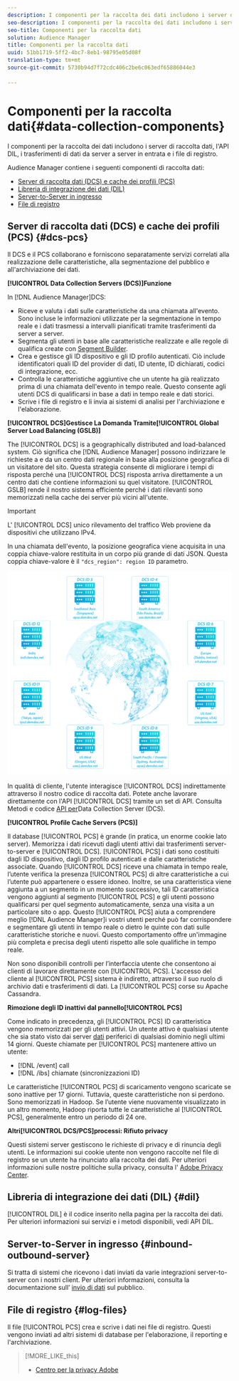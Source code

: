 ```yaml
---
description: I componenti per la raccolta dei dati includono i server di raccolta dati, l'API DIL, i trasferimenti di dati da server a server in entrata e i file di registro.
seo-description: I componenti per la raccolta dei dati includono i server di raccolta dati, l'API DIL, i trasferimenti di dati da server a server in entrata e i file di registro.
seo-title: Componenti per la raccolta dati
solution: Audience Manager
title: Componenti per la raccolta dati
uuid: 51bb1719-5ff2-4bc7-8eb1-98795e05d08f
translation-type: tm+mt
source-git-commit: 5730b94d7f72cdc406c2be6c063edf65886044e3

---
```



# Componenti per la raccolta dati{#data-collection-components}

I componenti per la raccolta dei dati includono i server di raccolta dati, l'API DIL, i trasferimenti di dati da server a server in entrata e i file di registro.

<!-- 

c_compcollect.xml

 -->

Audience Manager contiene i seguenti componenti di raccolta dati:

* [Server di raccolta dati (DCS) e cache dei profili (PCS)](../../reference/system-components/components-data-collection.md#dcs-pcs)
* [Libreria di integrazione dei dati (DIL)](../../reference/system-components/components-data-collection.md#dil)
* [Server-to-Server in ingresso](../../reference/system-components/components-data-collection.md#inbound-outbound-server)
* [File di registro](../../reference/system-components/components-data-collection.md#log-files)

## Server di raccolta dati (DCS) e cache dei profili (PCS) {#dcs-pcs}

Il DCS e il PCS collaborano e forniscono separatamente servizi correlati alla realizzazione delle caratteristiche, alla segmentazione del pubblico e all'archiviazione dei dati.

**[!UICONTROL Data Collection Servers (DCS)]Funzione**

In [!DNL Audience Manager]DCS:

* Riceve e valuta i dati sulle caratteristiche da una chiamata all'evento. Sono incluse le informazioni utilizzate per la segmentazione in tempo reale e i dati trasmessi a intervalli pianificati tramite trasferimenti da server a server.
* Segmenta gli utenti in base alle caratteristiche realizzate e alle regole di qualifica create con [Segment Builder](../../features/segments/segment-builder.md).
* Crea e gestisce gli ID dispositivo e gli ID profilo autenticati. Ciò include identificatori quali ID del provider di dati, ID utente, ID dichiarati, codici di integrazione, ecc.
* Controlla le caratteristiche aggiuntive che un utente ha già realizzato prima di una chiamata dell'evento in tempo reale. Questo consente agli utenti DCS di qualificarsi in base a dati in tempo reale e dati storici.
* Scrive i file di registro e li invia ai sistemi di analisi per l'archiviazione e l'elaborazione.

**[!UICONTROL DCS]Gestisce La Domanda Tramite[!UICONTROL Global Server Load Balancing (GSLB)]**

The [!UICONTROL DCS] is a geographically distributed and load-balanced system. Ciò significa che [!DNL Audience Manager] possono indirizzare le richieste a e da un centro dati regionale in base alla posizione geografica di un visitatore del sito. Questa strategia consente di migliorare i tempi di risposta perché una [!UICONTROL DCS] risposta arriva direttamente a un centro dati che contiene informazioni su quel visitatore. [!UICONTROL GSLB] rende il nostro sistema efficiente perché i dati rilevanti sono memorizzati nella cache dei server più vicini all'utente.

>[!IMPORTANT]
>
>L' [!UICONTROL DCS] unico rilevamento del traffico Web proviene da dispositivi che utilizzano IPv4.

In una chiamata dell'evento, la posizione geografica viene acquisita in una coppia chiave-valore restituita in un corpo più grande di dati JSON. Questa coppia chiave-valore è il `"dcs_region": region ID` parametro.

![](assets/dcs-map.png)

In qualità di cliente, l'utente interagisce [!UICONTROL DCS] indirettamente attraverso il nostro codice di raccolta dati. Potete anche lavorare direttamente con l'API [!UICONTROL DCS] tramite un set di API. Consulta Metodi e codice [API per](../../api/dcs-intro/dcs-event-calls/dcs-event-calls.md)Data Collection Server (DCS).

**[!UICONTROL Profile Cache Servers (PCS)]**

Il database [!UICONTROL PCS] è grande (in pratica, un enorme cookie lato server). Memorizza i dati ricevuti dagli utenti attivi dai trasferimenti server-to-server e [!UICONTROL DCS]. [!UICONTROL PCS] i dati sono costituiti dagli ID dispositivo, dagli ID profilo autenticati e dalle caratteristiche associate. Quando [!UICONTROL DCS] riceve una chiamata in tempo reale, l’utente verifica la presenza [!UICONTROL PCS] di altre caratteristiche a cui l’utente può appartenere o essere idoneo. Inoltre, se una caratteristica viene aggiunta a un segmento in un momento successivo, tali ID caratteristica vengono aggiunti al segmento [!UICONTROL PCS] e gli utenti possono qualificarsi per quel segmento automaticamente, senza una visita a un particolare sito o app. Questo [!UICONTROL PCS] aiuta a comprendere meglio [!DNL Audience Manager]i vostri utenti perché può far corrispondere e segmentare gli utenti in tempo reale o dietro le quinte con dati sulle caratteristiche storiche e nuovi. Questo comportamento offre un'immagine più completa e precisa degli utenti rispetto alle sole qualifiche in tempo reale.

Non sono disponibili controlli per l’interfaccia utente che consentono ai clienti di lavorare direttamente con [!UICONTROL PCS]. L'accesso del cliente al [!UICONTROL PCS] sistema è indiretto, attraverso il suo ruolo di archivio dati e trasferimenti di dati. La [!UICONTROL PCS] corse su Apache Cassandra.

**Rimozione degli ID inattivi dal pannello[!UICONTROL PCS]**

Come indicato in precedenza, gli [!UICONTROL PCS] ID caratteristica vengono memorizzati per gli utenti attivi. Un utente attivo è qualsiasi utente che sia stato visto dai server [dati](../../reference/system-components/components-edge.md) periferici di qualsiasi dominio negli ultimi 14 giorni. Queste chiamate per [!UICONTROL PCS] mantenere attivo un utente:

* [!DNL /event] call
* [!DNL /ibs] chiamate (sincronizzazioni ID)

<!-- 

Removed /dpm calls from the bulleted list. /dpm calls have been deprecated.

 -->

Le caratteristiche [!UICONTROL PCS] di scaricamento vengono scaricate se sono inattive per 17 giorni. Tuttavia, queste caratteristiche non si perdono. Sono memorizzati in Hadoop. Se l’utente viene nuovamente visualizzato in un altro momento, Hadoop riporta tutte le caratteristiche al [!UICONTROL PCS], generalmente entro un periodo di 24 ore.

**Altri[!UICONTROL DCS/PCS]processi: Rifiuto privacy**

Questi sistemi server gestiscono le richieste di privacy e di rinuncia degli utenti. Le informazioni sui cookie utente non vengono raccolte nel file di registro se un utente ha rinunciato alla raccolta dei dati. Per ulteriori informazioni sulle nostre politiche sulla privacy, consulta l' [Adobe Privacy Center](https://www.adobe.com/privacy/advertising-services.html).

## Libreria di integrazione dei dati (DIL) {#dil}

[!UICONTROL DIL] è il codice inserito nella pagina per la raccolta dei dati. Per ulteriori informazioni sui servizi e i metodi disponibili, vedi API [](../../dil/dil-overview.md) DIL.

## Server-to-Server in ingresso {#inbound-outbound-server}

Si tratta di sistemi che ricevono i dati inviati da varie integrazioni server-to-server con i nostri client. Per ulteriori informazioni, consulta la documentazione sull’ [invio di dati](/help/using/integration/sending-audience-data/real-time-data-integration/real-time-tech-specs.md) sul pubblico.

## File di registro {#log-files}

Il file [!UICONTROL PCS] crea e scrive i dati nei file di registro. Questi vengono inviati ad altri sistemi di database per l'elaborazione, il reporting e l'archiviazione.

>[!MORE_LIKE_this]
>
>* [Centro per la privacy Adobe](https://www.adobe.com/privacy.html)


